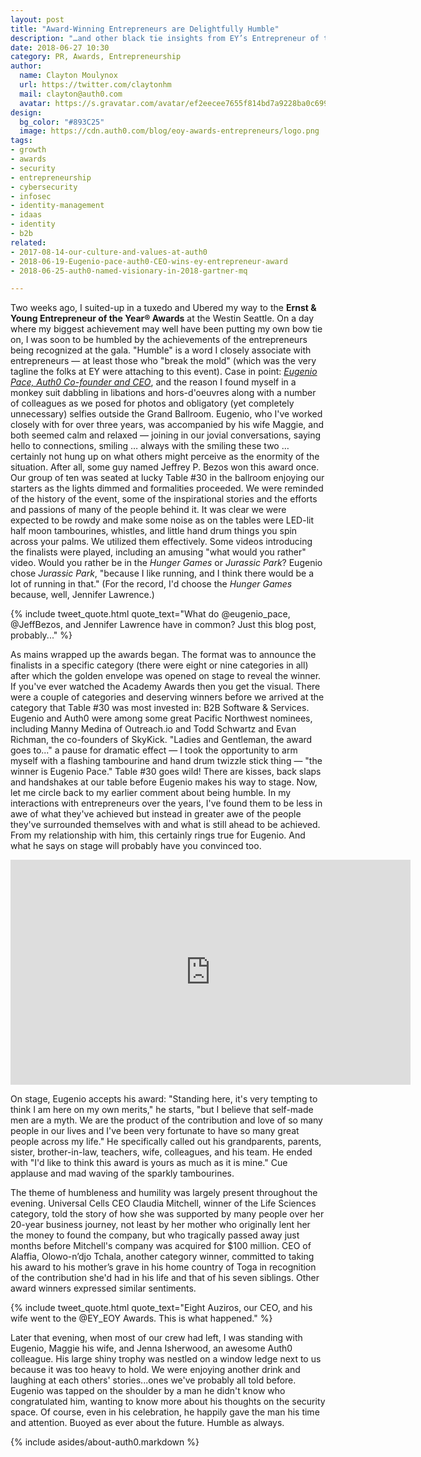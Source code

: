```yaml
---
layout: post
title: "Award-Winning Entrepreneurs are Delightfully Humble"
description: "…and other black tie insights from EY’s Entrepreneur of the Year® awards."
date: 2018-06-27 10:30
category: PR, Awards, Entrepreneurship
author:
  name: Clayton Moulynox
  url: https://twitter.com/claytonhm
  mail: clayton@auth0.com
  avatar: https://s.gravatar.com/avatar/ef2eecee7655f814bd7a9228ba0c6992?s=200
design:
  bg_color: "#893C25"
  image: https://cdn.auth0.com/blog/eoy-awards-entrepreneurs/logo.png
tags:
- growth
- awards
- security
- entrepreneurship
- cybersecurity
- infosec
- identity-management
- idaas
- identity
- b2b
related:
- 2017-08-14-our-culture-and-values-at-auth0
- 2018-06-19-Eugenio-pace-auth0-CEO-wins-ey-entrepreneur-award
- 2018-06-25-auth0-named-visionary-in-2018-gartner-mq

---
```


Two weeks ago, I suited-up in a tuxedo and Ubered my way to the **Ernst & Young Entrepreneur of the Year® Awards** at the Westin Seattle. On a day where my biggest achievement may well have been putting my own bow tie on, I was soon to be humbled by the achievements of the entrepreneurs being recognized at the gala.
"Humble" is a word I closely associate with entrepreneurs — at least those who "break the mold" (which was the very tagline the folks at EY were attaching to this event). Case in point: [_Eugenio Pace, Auth0 Co-founder and CEO_](https://auth0.com/blog/Eugenio-pace-auth0-CEO-wins-ey-entrepreneur-award/), and the reason I found myself in a monkey suit dabbling in libations and hors-d'oeuvres along with a number of colleagues as we posed for photos and obligatory (yet completely unnecessary) selfies outside the Grand Ballroom.
Eugenio, who I've worked closely with for over three years, was accompanied by his wife Maggie, and both seemed calm and relaxed — joining in our jovial conversations, saying hello to connections, smiling … always with the smiling these two … certainly not hung up on what others might perceive as the enormity of the situation. After all, some guy named Jeffrey P. Bezos won this award once.
Our group of ten was seated at lucky Table #30 in the ballroom enjoying our starters as the lights dimmed and formalities proceeded. We were reminded of the history of the event, some of the inspirational stories and the efforts and passions of many of the people behind it. It was clear we were expected to be rowdy and make some noise as on the tables were LED-lit half moon tambourines, whistles, and little hand drum things you spin across your palms. We utilized them effectively. Some videos introducing the finalists were played, including an amusing "what would you rather" video. Would you rather be in the *Hunger Games* or *Jurassic Park*? Eugenio chose *Jurassic Park*, "because I like running, and I think there would be a lot of running in that." (For the record, I'd choose the *Hunger Games* because, well, Jennifer Lawrence.)

{% include tweet_quote.html quote_text="What do @eugenio_pace, @JeffBezos, and Jennifer Lawrence have in common? Just this blog post, probably..." %}

As mains wrapped up the awards began. The format was to announce the finalists in a specific category (there were eight or nine categories in all) after which the golden envelope was opened on stage to reveal the winner. If you've ever watched the Academy Awards then you get the visual. There were a couple of categories and deserving winners before we arrived at the category that Table #30 was most invested in: B2B Software & Services. Eugenio and Auth0 were among some great Pacific Northwest nominees, including Manny Medina of Outreach.io and Todd Schwartz and Evan Richman, the co-founders of SkyKick.
"Ladies and Gentleman, the award goes to..." a pause for dramatic effect — I took the opportunity to arm myself with a flashing tambourine and hand drum twizzle stick thing — "the winner is Eugenio Pace." Table #30 goes wild! There are kisses, back slaps and handshakes at our table before Eugenio makes his way to stage.
Now, let me circle back to my earlier comment about being humble. In my interactions with entrepreneurs over the years, I've found them to be less in awe of what they've achieved but instead in greater awe of the people they've surrounded themselves with and what is still ahead to be achieved. From my relationship with him, this certainly rings true for Eugenio. And what he says on stage will probably have you convinced too.

<p style="text-align: center;">
  <iframe src="https://player.vimeo.com/video/275898844" width="640" height="360" frameborder="0" webkitallowfullscreen mozallowfullscreen allowfullscreen></iframe>
</p>

On stage, Eugenio accepts his award: "Standing here, it's very tempting to think I am here on my own merits," he starts, "but I believe that self-made men are a myth. We are the product of the contribution and love of so many people in our lives and I've been very fortunate to have so many great people across my life." He specifically called out his grandparents, parents, sister, brother-in-law, teachers, wife, colleagues, and his team. He ended with "I'd like to think this award is yours as much as it is mine." Cue applause and mad waving of the sparkly tambourines.

The theme of humbleness and humility was largely present throughout the evening. Universal Cells CEO Claudia Mitchell, winner of the Life Sciences category, told the story of how she was supported by many people over her 20-year business journey, not least by her mother who originally lent her the money to found the company, but who tragically passed away just months before Mitchell's company was acquired for $100 million. CEO of Alaffia, Olowo-n’djo Tchala, another category winner, committed to taking his award to his mother’s grave in his home country of Toga in recognition of the contribution she'd had in his life and that of his seven siblings. Other award winners expressed similar sentiments.

{% include tweet_quote.html quote_text="Eight Auziros, our CEO, and his wife went to the @EY_EOY Awards. This is what happened." %}

Later that evening, when most of our crew had left, I was standing with Eugenio, Maggie his wife, and Jenna Isherwood, an awesome Auth0 colleague. His large shiny trophy was nestled on a window ledge next to us because it was too heavy to hold. We were enjoying another drink and laughing at each others' stories...ones we've probably all told before. Eugenio was tapped on the shoulder by a man he didn't know who congratulated him, wanting to know more about his thoughts on the security space. Of course, even in his celebration, he happily gave the man his time and attention. Buoyed as ever about the future. Humble as always.



{% include asides/about-auth0.markdown %}
